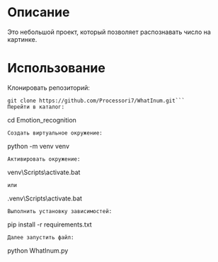 # Описание
Это небольшой проект, который позволяет распознавать число на картинке.
# Использование
Клонировать репозиторий:
```
git clone https://github.com/Processori7/WhatInum.git```
Перейти в каталог:
```
cd Emotion_recognition
```
Создать виртуальное окружение:
```
python -m venv venv
```
Активировать окружение:
```
venv\Scripts\activate.bat
```
или
```
.venv\Scripts\activate.bat
```
Выполнить установку зависимостей:
```
pip install -r requirements.txt
```
Далее запустить файл:
```
python WhatInum.py
```